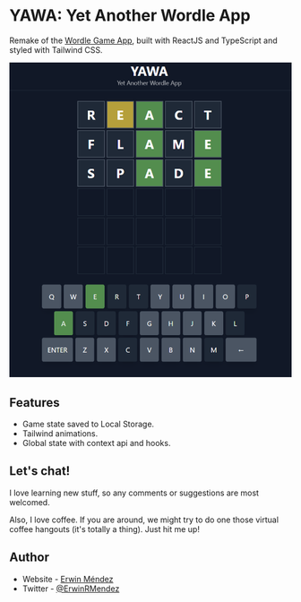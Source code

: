 # YAWA: Yet Another Wordle App

Remake of the [Wordle Game App](https://www.nytimes.com/games/wordle/index.html), built with ReactJS and TypeScript and styled with Tailwind CSS.

![](screenshot.png)

## Features

- Game state saved to Local Storage.
- Tailwind animations.
- Global state with context api and hooks.

## Let's chat!

I love learning new stuff, so any comments or suggestions are most welcomed.

Also, I love coffee. If you are around, we might try to do one those virtual coffee hangouts (it's totally a thing). Just hit me up!

## Author

- Website - [Erwin Méndez](https://soyerwin.com)
- Twitter - [@ErwinRMendez](https://twitter.com/ErwinRMendez)
